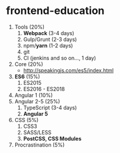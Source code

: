 # frontend-education

1. Tools (20%)
    1. **Webpack** (3-4 days)
    1. Gulp/Grunt (2-3 days)
    1. npm/**yarn** (1-2 days)
    1. git
    1. CI (jenkins and so on..., 1 day) 
1. Core (20%)
    * http://speakingjs.com/es5/index.html
1. **ES6** (15%)
    1. ES2015
    1. ES2016 - ES2018
1. Angular 1 (10%)
1. Angular 2-5 (25%)
    1. TypeScript (3-4 days)
    1. **Angular 5**
1. CSS (5%)
    1. CSS3
    1. SASS/LESS
    1. **PostCSS, CSS Modules**
1. Procrastination (5%)